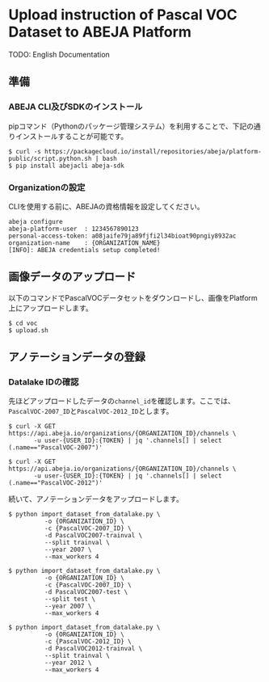 # Upload instruction of Pascal VOC Dataset to ABEJA Platform 

TODO: English Documentation

## 準備

### ABEJA CLI及びSDKのインストール

pipコマンド（Pythonのパッケージ管理システム）を利用することで、下記の通りインストールすることが可能です。

```
$ curl -s https://packagecloud.io/install/repositories/abeja/platform-public/script.python.sh | bash
$ pip install abejacli abeja-sdk
```

### Organizationの設定

CLIを使用する前に、ABEJAの資格情報を設定してください。

```
abeja configure
abeja-platform-user  : 1234567890123
personal-access-token: a08jaife79ja89fjfi2l34bioat90pngiy8932ac
organization-name    : {ORGANIZATION_NAME}
[INFO]: ABEJA credentials setup completed!
```

## 画像データのアップロード

以下のコマンドでPascalVOCデータセットをダウンロードし、画像をPlatform上にアップロードします。

```
$ cd voc
$ upload.sh
```

## アノテーションデータの登録

### Datalake IDの確認

先ほどアップロードしたデータの`channel_id`を確認します。ここでは、`PascalVOC-2007_ID`と`PascalVOC-2012_ID`とします。

```
$ curl -X GET https://api.abeja.io/organizations/{ORGANIZATION_ID}/channels \
       -u user-{USER_ID}:{TOKEN} | jq '.channels[] | select (.name=="PascalVOC-2007")'

$ curl -X GET https://api.abeja.io/organizations/{ORGANIZATION_ID}/channels \
       -u user-{USER_ID}:{TOKEN} | jq '.channels[] | select (.name=="PascalVOC-2012")'
```

続いて、アノテーションデータをアップロードします。

```
$ python import_dataset_from_datalake.py \
          -o {ORGANIZATION_ID} \
          -c {PascalVOC-2007_ID} \
          -d PascalVOC2007-trainval \
          --split trainval \
          --year 2007 \
          --max_workers 4

$ python import_dataset_from_datalake.py \
          -o {ORGANIZATION_ID} \
          -c {PascalVOC-2007_ID} \
          -d PascalVOC2007-test \
          --split test \
          --year 2007 \
          --max_workers 4

$ python import_dataset_from_datalake.py \
          -o {ORGANIZATION_ID} \
          -c {PascalVOC-2012_ID} \
          -d PascalVOC2012-trainval \
          --split trainval \
          --year 2012 \
          --max_workers 4
```
